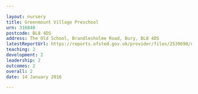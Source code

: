 ```yaml
---

layout: nursery
title: Greenmount Village Preschool
urn: 316848
postcode: BL8 4DS
address: The Old School, Brandlesholme Road, Bury, BL8 4DS
latestReportUrl: https://reports.ofsted.gov.uk/provider/files/2539698/urn/316848.pdf
teaching: 2
development: 2
leadership: 2
outcomes: 2
overall: 2
date: 14 January 2016

---
```

